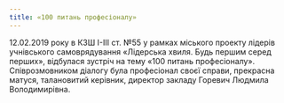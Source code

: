 ```yaml
---
title: «100 питань професіоналу»
---
```


12.02.2019 року в КЗШ І-ІІІ ст. №55 у рамках міського проекту лідерів учнівського самоврядування «Лідерська хвиля. Будь першим серед перших», відбулася зустріч на тему «100 питань професіоналу». Співрозмовником діалогу була професіонал своєї справи, прекрасна матуся, талановитий керівник, директор закладу Горевич Людмила Володимирівна.

<youtube id="PZVbtXW2fqU" />

